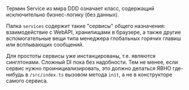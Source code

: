 Термин Service из мира DDD означает класс, содержащий исключительно бизнес-логику (без данных).

Папка `services` содержит такие "сервисы" общего назначения: взаимодействие с WebAPI, хранилищами в браузере, а также другие вспомогательные вещи типа менеджера глобальных горячих главиш или всплывающих сообщений.

Для простоты сервисы уже инстанцированы, т.е. являются синглтонами. Сложный DI пока без надобности. Тем не менее, если сервис нужно проинициализировать, это должно делаться ЯВНО где-нибудь в `/src/index.ts` вызовом метода `init`, а не в конструкторе самого сервиса.
